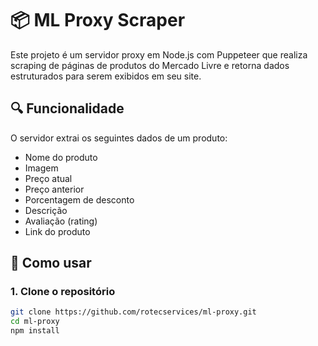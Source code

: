# 📦 ML Proxy Scraper

Este projeto é um servidor proxy em Node.js com Puppeteer que realiza scraping de páginas de produtos do Mercado Livre e retorna dados estruturados para serem exibidos em seu site.

## 🔍 Funcionalidade

O servidor extrai os seguintes dados de um produto:
- Nome do produto
- Imagem
- Preço atual
- Preço anterior
- Porcentagem de desconto
- Descrição
- Avaliação (rating)
- Link do produto

## 🚀 Como usar

### 1. Clone o repositório

```bash
git clone https://github.com/rotecservices/ml-proxy.git
cd ml-proxy
npm install
